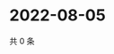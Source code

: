 # 2022-08-05

共 0 条

<!-- BEGIN WEIBO -->
<!-- 最后更新时间 Fri Aug 05 2022 21:32:00 GMT+0800 (China Standard Time) -->

<!-- END WEIBO -->
